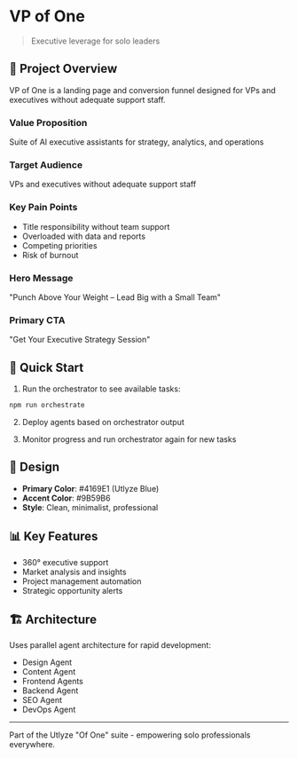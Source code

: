 # VP of One

> Executive leverage for solo leaders

## 🎯 Project Overview

VP of One is a landing page and conversion funnel designed for VPs and executives without adequate support staff.

### Value Proposition
Suite of AI executive assistants for strategy, analytics, and operations

### Target Audience
VPs and executives without adequate support staff

### Key Pain Points
- Title responsibility without team support
- Overloaded with data and reports
- Competing priorities
- Risk of burnout

### Hero Message
"Punch Above Your Weight – Lead Big with a Small Team"

### Primary CTA
"Get Your Executive Strategy Session"

## 🚀 Quick Start

1. Run the orchestrator to see available tasks:
```bash
npm run orchestrate
```

2. Deploy agents based on orchestrator output

3. Monitor progress and run orchestrator again for new tasks

## 🎨 Design

- **Primary Color**: #4169E1 (Utlyze Blue)
- **Accent Color**: #9B59B6
- **Style**: Clean, minimalist, professional

## 📊 Key Features

- 360° executive support
- Market analysis and insights
- Project management automation
- Strategic opportunity alerts

## 🏗️ Architecture

Uses parallel agent architecture for rapid development:
- Design Agent
- Content Agent  
- Frontend Agents
- Backend Agent
- SEO Agent
- DevOps Agent

---

Part of the Utlyze "Of One" suite - empowering solo professionals everywhere.
